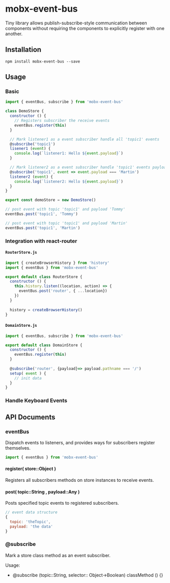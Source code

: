 # mobx-event-bus

Tiny library allows publish-subscribe-style communication between components without requiring the components to explicitly register with one another.

## Installation 

`npm install mobx-event-bus --save`

## Usage

### Basic

```javascript
import { eventBus, subscribe } from 'mobx-event-bus'

class DemoStore {
  constructor () {
    // Registers subscriber the receive events
    eventBus.register(this)
  }

  // Mark listener1 as a event subscriber handle all 'topic1' events
  @subscribe('topic1')
  lisener1 (event) {
    console.log(`listener1: Hello ${event.payload}`)
  }

  // Mark listener2 as a event subscriber handle 'topic1' events payload match 'Martin'
  @subscribe('topic1', event => event.payload === 'Martin')
  listener2 (event) {
    console.log(`listener2: Hello ${event.payload}`)
  }
}

export const demoStore = new DemoStore()

// post event with topic 'topic1' and payload 'Tommy' 
eventBus.post('topic1', 'Tommy')

// post event with topic 'topic1' and payload 'Martin' 
eventBus.post('topic1', 'Martin')

```

### Integration with react-router

#### `RouterStore.js`

```javascript
import { createBrowserHistory } from 'history'
import { eventBus } from 'mobx-event-bus'

export default class RouterStore {
  constructor () {
    this.history.listen((location, action) => {
      eventBus.post('router', { ...location})
    })
  }
   
  history = createBrowserHistory()
}
```

#### `DomainStore.js`

```javascript
import { eventBus, subscribe } from 'mobx-event-bus'

export default class DomainStore {
  constructor () {
    eventBus.register(this)
  }
  
  @subscribe('router', {payload}=> payload.pathname === '/')
  setup( event ) {
    // init data
  }
}
```
### Handle Keyboard Events


## API Documents

### eventBus

Dispatch events to listeners, and provides ways for subscribers register themselves.

```javascript
import { eventBus } from 'mobx-event-bus'
```

#### register( store::Object )

Registers all subscribers methods on store instances to receive events.

#### post( topic::String , payload::Any )

Posts specified topic events to registered subscribers.

```javascript
// event data structure
{
  topic: 'theTopic',
  payload: 'the data'
}
```
### @subscribe

Mark a store class method as an event subscriber.

Usage:
 - @subscribe (topic::String, selector:: Object->Boolean) classMethod () {}



